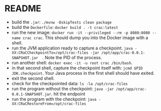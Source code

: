 # README

 * build the `.jar`: `./mvnw -DskipTests clean package`
 * build the `Dockerfile`: `docker build . -t crac:latest`
 * run the new image: `docker run -it --privileged --rm -p 8080:8080 --name crac crac`. This should dump you  into the Docker image with a shell. 
 * run the JVM application ready to capture a checkpoint. `java -XX:CRaCCheckpointTo=/opt/crac-files -jar /opt/app/crac-0.0.1-SNAPSHOT.jar  `. Note the PID of the process.
 * run another shell: `docker exec -it -u root crac /bin/bash`. 
 * in that second shell, capture the checkpoint itself with: `jcmd $PID JDK.checkpoint`. Your Java process in the first shell should have exited. 
 * exit the second shell.
 * check for the checkpointed data: `ls -la /opt/crac-files`
 * run the program without the checkpoint: `java -jar /opt/app/crac-0.0.1-SNAPSHOT.jar`. hit the endpoint 
 * run the program with the checkpoint: `java -XX:CRaCRestoreFrom=/opt/crac-files `

